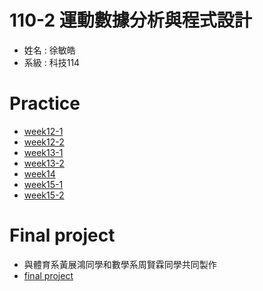 # 110-2 運動數據分析與程式設計
+ 姓名 : 徐敏皓
+ 系級 : 科技114
# Practice
+ [week12-1](https://github.com/minhao920201/Sports-data-analysis-and-Programming/blob/main/practice/week12.py)
+ [week12-2](https://github.com/minhao920201/Sports-data-analysis-and-Programming/blob/main/practice/week12-2.py)
+ [week13-1](https://github.com/minhao920201/Sports-data-analysis-and-Programming/blob/main/practice/week13.py)
+ [week13-2](https://github.com/minhao920201/Sports-data-analysis-and-Programming/blob/main/practice/week13-2.py)
+ [week14](https://github.com/minhao920201/Sports-data-analysis-and-Programming/blob/main/practice/week14.py)
+ [week15-1](https://github.com/minhao920201/Sports-data-analysis-and-Programming/blob/main/practice/week15-1.py)
+ [week15-2](https://github.com/minhao920201/Sports-data-analysis-and-Programming/blob/main/practice/week15-2.py)
# Final project
+ 與體育系黃展鴻同學和數學系周賢霖同學共同製作
+ [final project](https://github.com/minhao920201/Sports-data-analysis-and-Programming/blob/main/%E9%81%8B%E5%8B%95%E6%95%B8%E6%93%9A%E5%88%86%E6%9E%90-%E6%9C%9F%E6%9C%AB%E5%B0%88%E9%A1%8C/final_project.py)
